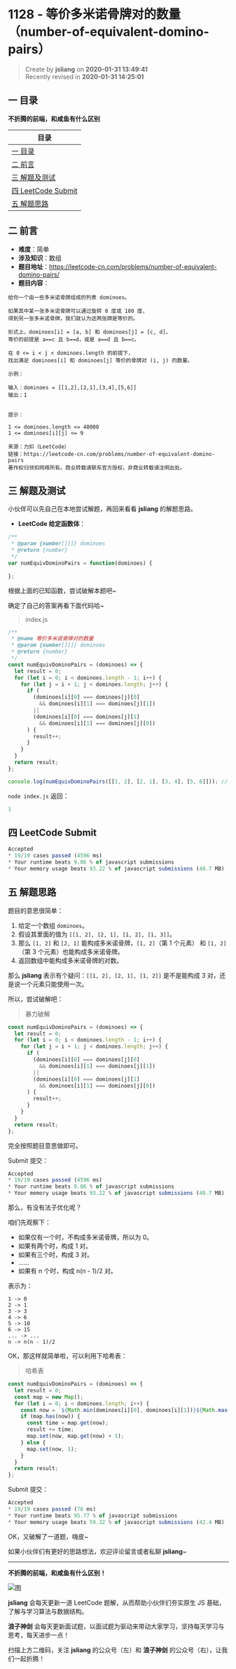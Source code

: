 1128 - 等价多米诺骨牌对的数量（number-of-equivalent-domino-pairs）
===

> Create by **jsliang** on **2020-01-31 13:49:41**  
> Recently revised in **2020-01-31 14:25:01**

## 一 目录

**不折腾的前端，和咸鱼有什么区别**

| 目录 |
| --- | 
| [一 目录](#chapter-one) | 
| [二 前言](#chapter-two) |
| [三 解题及测试](#chapter-three) |
| [四 LeetCode Submit](#chapter-four) |
| [五 解题思路](#chapter-five) |

## 二 前言



* **难度**：简单
* **涉及知识**：数组
* **题目地址**：https://leetcode-cn.com/problems/number-of-equivalent-domino-pairs/
* **题目内容**：

```
给你一个由一些多米诺骨牌组成的列表 dominoes。

如果其中某一张多米诺骨牌可以通过旋转 0 度或 180 度，
得到另一张多米诺骨牌，我们就认为这两张牌是等价的。

形式上，dominoes[i] = [a, b] 和 dominoes[j] = [c, d]，
等价的前提是 a==c 且 b==d，或是 a==d 且 b==c。

在 0 <= i < j < dominoes.length 的前提下，
找出满足 dominoes[i] 和 dominoes[j] 等价的骨牌对 (i, j) 的数量。

示例：

输入：dominoes = [[1,2],[2,1],[3,4],[5,6]]
输出：1
 

提示：

1 <= dominoes.length <= 40000
1 <= dominoes[i][j] <= 9

来源：力扣（LeetCode）
链接：https://leetcode-cn.com/problems/number-of-equivalent-domino-pairs
著作权归领扣网络所有。商业转载请联系官方授权，非商业转载请注明出处。
```

## 三 解题及测试



小伙伴可以先自己在本地尝试解题，再回来看看 **jsliang** 的解题思路。

* **LeetCode 给定函数体**：

```js
/**
 * @param {number[][]} dominoes
 * @return {number}
 */
var numEquivDominoPairs = function(dominoes) {
    
};
```

根据上面的已知函数，尝试破解本题吧~

确定了自己的答案再看下面代码哈~

> index.js

```js
/**
 * @name 等价多米诺骨牌对的数量
 * @param {number[][]} dominoes
 * @return {number}
 */
const numEquivDominoPairs = (dominoes) => {
  let result = 0;
  for (let i = 0; i < dominoes.length - 1; i++) {
    for (let j = i + 1; j < dominoes.length; j++) {
      if (
        (dominoes[i][0] === dominoes[j][0]
          && dominoes[i][1] === dominoes[j][1])
        ||
        (dominoes[i][0] === dominoes[j][1]
          && dominoes[i][1] === dominoes[j][0])
      ) {
        result++;
      }
    }
  }
  return result;
};

console.log(numEquivDominoPairs([[1, 2], [2, 1], [3, 4], [5, 6]])); // 1
```

`node index.js` 返回：

```js
1
```

## 四 LeetCode Submit



```js
Accepted
* 19/19 cases passed (4596 ms)
* Your runtime beats 9.86 % of javascript submissions
* Your memory usage beats 93.22 % of javascript submissions (40.7 MB)
```

## 五 解题思路



题目的意思很简单：

1. 给定一个数组 `dominoes`。
2. 假设其里面的值为 `[[1, 2], [2, 1], [1, 2], [1, 3]]`。
3. 那么 `[1, 2]` 和 `[2, 1]` 能构成多米诺骨牌，`[1, 2]`（第 1 个元素） 和 `[1, 2]`（第 3 个元素）也能构成多米诺骨牌。
4. 返回数组中能构成多米诺骨牌的对数。

那么 **jsliang** 表示有个疑问：`[[1, 2], [2, 1], [1, 2]]` 是不是能构成 3 对，还是说一个元素只能使用一次。

所以，尝试破解吧：

> 暴力破解

```js
const numEquivDominoPairs = (dominoes) => {
  let result = 0;
  for (let i = 0; i < dominoes.length - 1; i++) {
    for (let j = i + 1; j < dominoes.length; j++) {
      if (
        (dominoes[i][0] === dominoes[j][0]
          && dominoes[i][1] === dominoes[j][1])
        ||
        (dominoes[i][0] === dominoes[j][1]
          && dominoes[i][1] === dominoes[j][0])
      ) {
        result++;
      }
    }
  }
  return result;
};
```

完全按照题目意思做即可。

Submit 提交：

```js
Accepted
* 19/19 cases passed (4596 ms)
* Your runtime beats 9.86 % of javascript submissions
* Your memory usage beats 93.22 % of javascript submissions (40.7 MB)
```

那么，有没有法子优化呢？

咱们先观察下：

* 如果仅有一个时，不构成多米诺骨牌，所以为 0。
* 如果有两个时，构成 1 对。
* 如果有三个时，构成 3 对。
* ……
* 如果有 n 个时，构成 n(n - 1)/2 对。

表示为：

```
1 -> 0
2 -> 1
3 -> 3
4 -> 6
5 -> 10
6 -> 15
... -> ...
n -> n(n - 1)/2
```

OK，那这样就简单啦，可以利用下哈希表：

> 哈希表

```js
const numEquivDominoPairs = (dominoes) => {
  let result = 0;
  const map = new Map();
  for (let i = 0; i < dominoes.length; i++) {
    const now = `${Math.min(dominoes[i][0], dominoes[i][1])}${Math.max(dominoes[i][0], dominoes[i][1])}`;
    if (map.has(now)) {
      const time = map.get(now);
      result += time;
      map.set(now, map.get(now) + 1);
    } else {
      map.set(now, 1);
    }
  }
  return result;
};
```

Submit 提交：

```js
Accepted
* 19/19 cases passed (76 ms)
* Your runtime beats 95.77 % of javascript submissions
* Your memory usage beats 59.32 % of javascript submissions (42.4 MB)
```

OK，又破解了一道题，嗨皮~

如果小伙伴们有更好的思路想法，欢迎评论留言或者私聊 **jsliang**~

---

**不折腾的前端，和咸鱼有什么区别！**

![图](../../../public-repertory/img/z-index-small.png)

**jsliang** 会每天更新一道 LeetCode 题解，从而帮助小伙伴们夯实原生 JS 基础，了解与学习算法与数据结构。

**浪子神剑** 会每天更新面试题，以面试题为驱动来带动大家学习，坚持每天学习与思考，每天进步一点！

扫描上方二维码，关注 **jsliang** 的公众号（左）和 **浪子神剑** 的公众号（右），让我们一起折腾！

